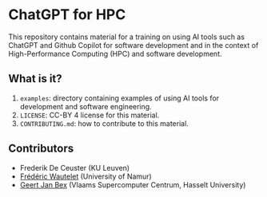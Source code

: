 # ChatGPT for HPC

This repository contains material for a training on using AI tools such as
ChatGPT and Github Copilot for software development and in the context
of High-Performance Computing (HPC) and software development.


## What is it?

1. `examples`: directory containing examples of using AI tools for
   development and software engineering.
1. `LICENSE`: CC-BY 4 license for this material.
1. `CONTRIBUTING.md`: how to contribute to this material.


## Contributors

  * Frederik De Ceuster (KU Leuven)
  * [Frédéric Wautelet](mailto:frederic.wautelet@unamur.be) (University of Namur)
  * [Geert Jan Bex](mailto:geertjan.bex@uhasselt.be) (Vlaams Supercomputer Centrum, Hasselt University)
